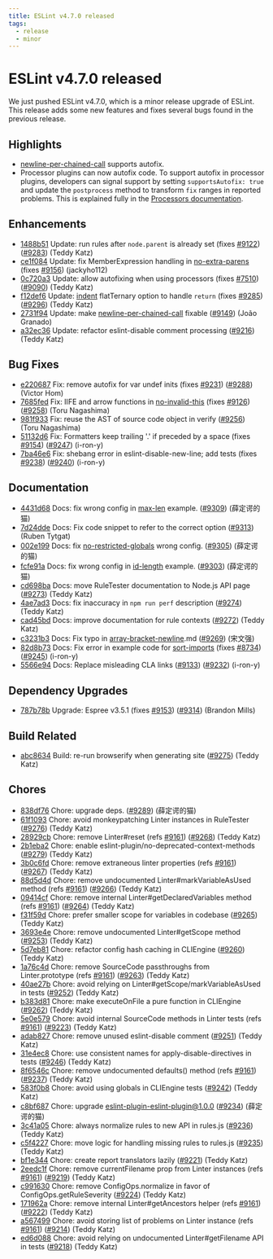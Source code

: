 ```yaml
---
title: ESLint v4.7.0 released
tags:
  - release
  - minor
---
```

# ESLint v4.7.0 released

We just pushed ESLint v4.7.0, which is a minor release upgrade of ESLint. This release adds some new features and fixes several bugs found in the previous release.


## Highlights

- [newline-per-chained-call](/docs/rules/newline-per-chained-call) supports autofix.
- Processor plugins can now autofix code.
    To support autofix in processor plugins, developers can signal support by setting `supportsAutofix: true` and update the `postprocess` method to transform `fix` ranges in reported problems.
    This is explained fully in the [Processors documentation](https://eslint.org/docs/developer-guide/working-with-plugins#processors-in-plugins).




## Enhancements


* [1488b51](https://github.com/eslint/eslint/commit/1488b51) Update: run rules after `node.parent` is already set (fixes [#9122](https://github.com/eslint/eslint/issues/9122)) ([#9283](https://github.com/eslint/eslint/issues/9283)) (Teddy Katz)
* [ce1f084](https://github.com/eslint/eslint/commit/ce1f084) Update: fix MemberExpression handling in [no-extra-parens](/docs/rules/no-extra-parens) (fixes [#9156](https://github.com/eslint/eslint/issues/9156)) (jackyho112)
* [0c720a3](https://github.com/eslint/eslint/commit/0c720a3) Update: allow autofixing when using processors (fixes [#7510](https://github.com/eslint/eslint/issues/7510)) ([#9090](https://github.com/eslint/eslint/issues/9090)) (Teddy Katz)
* [f12def6](https://github.com/eslint/eslint/commit/f12def6) Update: [indent](/docs/rules/indent) flatTernary option to handle `return` (fixes [#9285](https://github.com/eslint/eslint/issues/9285)) ([#9296](https://github.com/eslint/eslint/issues/9296)) (Teddy Katz)
* [2731f94](https://github.com/eslint/eslint/commit/2731f94) Update: make [newline-per-chained-call](/docs/rules/newline-per-chained-call) fixable ([#9149](https://github.com/eslint/eslint/issues/9149)) (João Granado)
* [a32ec36](https://github.com/eslint/eslint/commit/a32ec36) Update: refactor eslint-disable comment processing ([#9216](https://github.com/eslint/eslint/issues/9216)) (Teddy Katz)




## Bug Fixes


* [e220687](https://github.com/eslint/eslint/commit/e220687) Fix: remove autofix for var undef inits (fixes [#9231](https://github.com/eslint/eslint/issues/9231)) ([#9288](https://github.com/eslint/eslint/issues/9288)) (Victor Hom)
* [7685fed](https://github.com/eslint/eslint/commit/7685fed) Fix: IIFE and arrow functions in [no-invalid-this](/docs/rules/no-invalid-this) (fixes [#9126](https://github.com/eslint/eslint/issues/9126)) ([#9258](https://github.com/eslint/eslint/issues/9258)) (Toru Nagashima)
* [981f933](https://github.com/eslint/eslint/commit/981f933) Fix: reuse the AST of source code object in verify ([#9256](https://github.com/eslint/eslint/issues/9256)) (Toru Nagashima)
* [51132d6](https://github.com/eslint/eslint/commit/51132d6) Fix: Formatters keep trailing '.' if preceded by a space (fixes [#9154](https://github.com/eslint/eslint/issues/9154)) ([#9247](https://github.com/eslint/eslint/issues/9247)) (i-ron-y)
* [7ba46e6](https://github.com/eslint/eslint/commit/7ba46e6) Fix: shebang error in eslint-disable-new-line; add tests (fixes [#9238](https://github.com/eslint/eslint/issues/9238)) ([#9240](https://github.com/eslint/eslint/issues/9240)) (i-ron-y)




## Documentation


* [4431d68](https://github.com/eslint/eslint/commit/4431d68) Docs: fix wrong config in [max-len](/docs/rules/max-len) example. ([#9309](https://github.com/eslint/eslint/issues/9309)) (薛定谔的猫)
* [7d24dde](https://github.com/eslint/eslint/commit/7d24dde) Docs: Fix code snippet to refer to the correct option ([#9313](https://github.com/eslint/eslint/issues/9313)) (Ruben Tytgat)
* [002e199](https://github.com/eslint/eslint/commit/002e199) Docs: fix [no-restricted-globals](/docs/rules/no-restricted-globals) wrong config. ([#9305](https://github.com/eslint/eslint/issues/9305)) (薛定谔的猫)
* [fcfe91a](https://github.com/eslint/eslint/commit/fcfe91a) Docs: fix wrong config in [id-length](/docs/rules/id-length) example. ([#9303](https://github.com/eslint/eslint/issues/9303)) (薛定谔的猫)
* [cd698ba](https://github.com/eslint/eslint/commit/cd698ba) Docs: move RuleTester documentation to Node.js API page ([#9273](https://github.com/eslint/eslint/issues/9273)) (Teddy Katz)
* [4ae7ad3](https://github.com/eslint/eslint/commit/4ae7ad3) Docs: fix inaccuracy in `npm run perf` description ([#9274](https://github.com/eslint/eslint/issues/9274)) (Teddy Katz)
* [cad45bd](https://github.com/eslint/eslint/commit/cad45bd) Docs: improve documentation for rule contexts ([#9272](https://github.com/eslint/eslint/issues/9272)) (Teddy Katz)
* [c3231b3](https://github.com/eslint/eslint/commit/c3231b3) Docs: Fix typo in [array-bracket-newline](/docs/rules/array-bracket-newline).md ([#9269](https://github.com/eslint/eslint/issues/9269)) (宋文强)
* [82d8b73](https://github.com/eslint/eslint/commit/82d8b73) Docs: Fix error in example code for [sort-imports](/docs/rules/sort-imports) (fixes [#8734](https://github.com/eslint/eslint/issues/8734)) ([#9245](https://github.com/eslint/eslint/issues/9245)) (i-ron-y)
* [5566e94](https://github.com/eslint/eslint/commit/5566e94) Docs: Replace misleading CLA links ([#9133](https://github.com/eslint/eslint/issues/9133)) ([#9232](https://github.com/eslint/eslint/issues/9232)) (i-ron-y)




## Dependency Upgrades


* [787b78b](https://github.com/eslint/eslint/commit/787b78b) Upgrade: Espree v3.5.1 (fixes [#9153](https://github.com/eslint/eslint/issues/9153)) ([#9314](https://github.com/eslint/eslint/issues/9314)) (Brandon Mills)




## Build Related


* [abc8634](https://github.com/eslint/eslint/commit/abc8634) Build: re-run browserify when generating site ([#9275](https://github.com/eslint/eslint/issues/9275)) (Teddy Katz)




## Chores


* [838df76](https://github.com/eslint/eslint/commit/838df76) Chore: upgrade deps. ([#9289](https://github.com/eslint/eslint/issues/9289)) (薛定谔的猫)
* [61f1093](https://github.com/eslint/eslint/commit/61f1093) Chore: avoid monkeypatching Linter instances in RuleTester ([#9276](https://github.com/eslint/eslint/issues/9276)) (Teddy Katz)
* [28929cb](https://github.com/eslint/eslint/commit/28929cb) Chore: remove Linter#reset (refs [#9161](https://github.com/eslint/eslint/issues/9161)) ([#9268](https://github.com/eslint/eslint/issues/9268)) (Teddy Katz)
* [2b1eba2](https://github.com/eslint/eslint/commit/2b1eba2) Chore: enable eslint-plugin/no-deprecated-context-methods ([#9279](https://github.com/eslint/eslint/issues/9279)) (Teddy Katz)
* [3b0c6fd](https://github.com/eslint/eslint/commit/3b0c6fd) Chore: remove extraneous linter properties (refs [#9161](https://github.com/eslint/eslint/issues/9161)) ([#9267](https://github.com/eslint/eslint/issues/9267)) (Teddy Katz)
* [88d5d4d](https://github.com/eslint/eslint/commit/88d5d4d) Chore: remove undocumented Linter#markVariableAsUsed method (refs [#9161](https://github.com/eslint/eslint/issues/9161)) ([#9266](https://github.com/eslint/eslint/issues/9266)) (Teddy Katz)
* [09414cf](https://github.com/eslint/eslint/commit/09414cf) Chore: remove internal Linter#getDeclaredVariables method (refs [#9161](https://github.com/eslint/eslint/issues/9161)) ([#9264](https://github.com/eslint/eslint/issues/9264)) (Teddy Katz)
* [f31f59d](https://github.com/eslint/eslint/commit/f31f59d) Chore: prefer smaller scope for variables in codebase ([#9265](https://github.com/eslint/eslint/issues/9265)) (Teddy Katz)
* [3693e4e](https://github.com/eslint/eslint/commit/3693e4e) Chore: remove undocumented Linter#getScope method ([#9253](https://github.com/eslint/eslint/issues/9253)) (Teddy Katz)
* [5d7eb81](https://github.com/eslint/eslint/commit/5d7eb81) Chore: refactor config hash caching in CLIEngine ([#9260](https://github.com/eslint/eslint/issues/9260)) (Teddy Katz)
* [1a76c4d](https://github.com/eslint/eslint/commit/1a76c4d) Chore: remove SourceCode passthroughs from Linter.prototype (refs [#9161](https://github.com/eslint/eslint/issues/9161)) ([#9263](https://github.com/eslint/eslint/issues/9263)) (Teddy Katz)
* [40ae27b](https://github.com/eslint/eslint/commit/40ae27b) Chore: avoid relying on Linter#getScope/markVariableAsUsed in tests ([#9252](https://github.com/eslint/eslint/issues/9252)) (Teddy Katz)
* [b383d81](https://github.com/eslint/eslint/commit/b383d81) Chore: make executeOnFile a pure function in CLIEngine ([#9262](https://github.com/eslint/eslint/issues/9262)) (Teddy Katz)
* [5e0e579](https://github.com/eslint/eslint/commit/5e0e579) Chore: avoid internal SourceCode methods in Linter tests (refs [#9161](https://github.com/eslint/eslint/issues/9161)) ([#9223](https://github.com/eslint/eslint/issues/9223)) (Teddy Katz)
* [adab827](https://github.com/eslint/eslint/commit/adab827) Chore: remove unused eslint-disable comment ([#9251](https://github.com/eslint/eslint/issues/9251)) (Teddy Katz)
* [31e4ec8](https://github.com/eslint/eslint/commit/31e4ec8) Chore: use consistent names for apply-disable-directives in tests ([#9246](https://github.com/eslint/eslint/issues/9246)) (Teddy Katz)
* [8f6546c](https://github.com/eslint/eslint/commit/8f6546c) Chore: remove undocumented defaults() method (refs [#9161](https://github.com/eslint/eslint/issues/9161)) ([#9237](https://github.com/eslint/eslint/issues/9237)) (Teddy Katz)
* [583f0b8](https://github.com/eslint/eslint/commit/583f0b8) Chore: avoid using globals in CLIEngine tests ([#9242](https://github.com/eslint/eslint/issues/9242)) (Teddy Katz)
* [c8bf687](https://github.com/eslint/eslint/commit/c8bf687) Chore: upgrade eslint-plugin-eslint-plugin@1.0.0 ([#9234](https://github.com/eslint/eslint/issues/9234)) (薛定谔的猫)
* [3c41a05](https://github.com/eslint/eslint/commit/3c41a05) Chore: always normalize rules to new API in rules.js ([#9236](https://github.com/eslint/eslint/issues/9236)) (Teddy Katz)
* [c5f4227](https://github.com/eslint/eslint/commit/c5f4227) Chore: move logic for handling missing rules to rules.js ([#9235](https://github.com/eslint/eslint/issues/9235)) (Teddy Katz)
* [bf1e344](https://github.com/eslint/eslint/commit/bf1e344) Chore: create report translators lazily ([#9221](https://github.com/eslint/eslint/issues/9221)) (Teddy Katz)
* [2eedc1f](https://github.com/eslint/eslint/commit/2eedc1f) Chore: remove currentFilename prop from Linter instances (refs [#9161](https://github.com/eslint/eslint/issues/9161)) ([#9219](https://github.com/eslint/eslint/issues/9219)) (Teddy Katz)
* [c991630](https://github.com/eslint/eslint/commit/c991630) Chore: remove ConfigOps.normalize in favor of ConfigOps.getRuleSeverity ([#9224](https://github.com/eslint/eslint/issues/9224)) (Teddy Katz)
* [171962a](https://github.com/eslint/eslint/commit/171962a) Chore: remove internal Linter#getAncestors helper (refs [#9161](https://github.com/eslint/eslint/issues/9161)) ([#9222](https://github.com/eslint/eslint/issues/9222)) (Teddy Katz)
* [a567499](https://github.com/eslint/eslint/commit/a567499) Chore: avoid storing list of problems on Linter instance (refs [#9161](https://github.com/eslint/eslint/issues/9161)) ([#9214](https://github.com/eslint/eslint/issues/9214)) (Teddy Katz)
* [ed6d088](https://github.com/eslint/eslint/commit/ed6d088) Chore: avoid relying on undocumented Linter#getFilename API in tests ([#9218](https://github.com/eslint/eslint/issues/9218)) (Teddy Katz)

